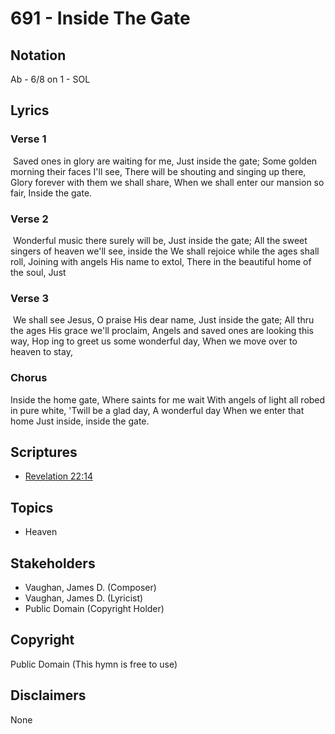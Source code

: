 # 691 - Inside The Gate

## Notation

Ab - 6/8 on 1 - SOL

## Lyrics

### Verse 1

 Saved ones in glory are waiting for me, Just inside the gate; Some golden morning their faces I'll see,   There will be shouting and singing up there, Glory forever with them we shall share, When we shall enter our mansion so fair, Inside the gate. 

### Verse 2

 Wonderful music there surely will be, Just inside the gate; All the sweet singers of heaven we'll see, inside the We shall rejoice while the ages shall roll, Joining with angels His name to extol, There in the beautiful home of the soul, Just 

### Verse 3

  We shall see Jesus, O praise His dear name, Just inside the gate; All thru the ages His grace we'll proclaim,  Angels and saved ones are looking this way, Hop ing to greet us some wonderful day, When we move over to heaven to stay, 

### Chorus

Inside the home gate, Where saints for me wait With angels of light all robed in pure white, 'Twill be a glad day, A wonderful day When we enter that home Just inside, inside the gate.


## Scriptures

- [Revelation 22:14](https://www.biblegateway.com/passage/?search=Revelation%2022%3A14)

## Topics

- Heaven

## Stakeholders

- Vaughan, James D. (Composer)
- Vaughan, James D. (Lyricist)
- Public Domain (Copyright Holder)

## Copyright

Public Domain
(This hymn is free to use)

## Disclaimers

None

